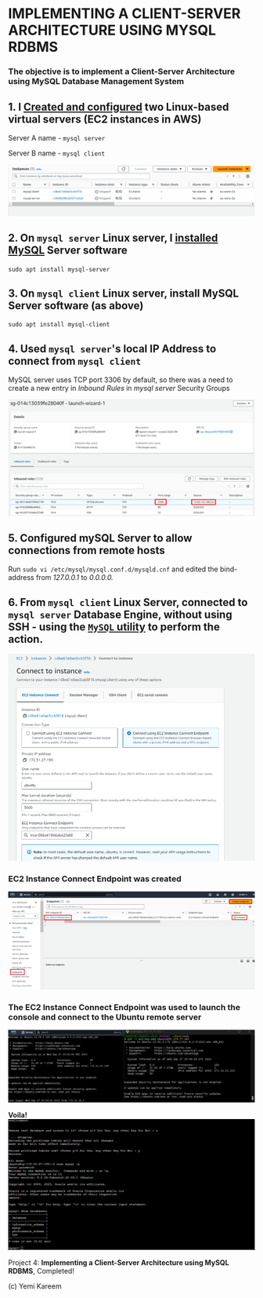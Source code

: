 # IMPLEMENTING A CLIENT-SERVER ARCHITECTURE USING MYSQL RDBMS
### The objective is to implement a Client-Server Architecture using MySQL Database Management System

## 1. I [Created and configured](https://github.com/yemikareem/LampStackImplementation#step-0-the-prerequisites) two Linux-based virtual servers (EC2 instances in AWS)
Server A name - `mysql server`

Server B name - `mysql client`

![EC2_instances](./images/EC2_instances.png)

## 2. On `mysql server` Linux server, I [installed MySQL](https://github.com/yemikareem/LampStackImplementation#step-2-installing-mysql) Server software 

```
sudo apt install mysql-server
```

## 3. On `mysql client` Linux server, install MySQL Server software (as above)

```
sudo apt install mysql-client
``` 

## 4. Used `mysql server`'s local IP Address to connect from `mysql client` 

MySQL server uses TCP port 3306 by default, so there was a need to create a new entry in *Inbound Rules* in *mysql server* Security Groups

![TCP_port_3306](./images/TCP_port_3306.png)

## 5. Configured mySQL Server to allow connections from remote hosts

Run ```sudo vi /etc/mysql/mysql.conf.d/mysqld.cnf``` and edited the bind-address from *127.0.0.1* to *0.0.0.0.* 



## 6. From `mysql client` Linux Server, connected to `mysql server` Database Engine, without using SSH - using the [`MySQL` utility](https://github.com/yemikareem/LampStackImplementation#step-2-installing-mysql) to perform the action. 
![connect_EC2_instance](./images/connect_EC2_instance.png)

### **EC2 Instance Connect Endpoint** was created 
![image](./images/endpoint.png)

### The **EC2 Instance Connect Endpoint** was used to launch the console and connect to the Ubuntu remote server
![image](./images/both_servers_conected.png)


**Voila!**
![image](./images/access_MySQL_via_remote.png)


Project 4: **Implementing a Client-Server Architecture using MySQL RDBMS**, Completed! 

(c) Yemi Kareem







